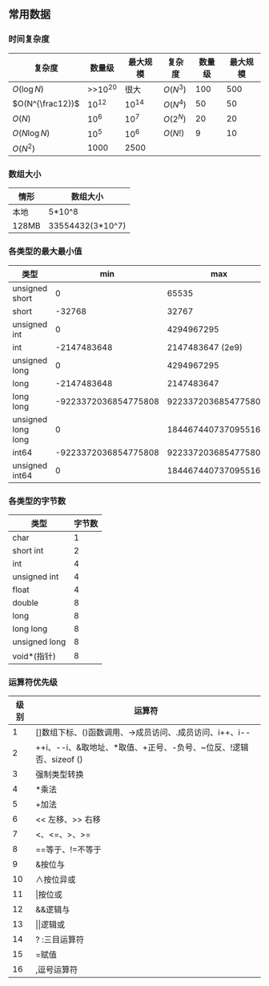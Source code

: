 ## 常用数据

### 时间复杂度

| 复杂度           | 数量级      | 最大规模  | 复杂度   | 数量级 | 最大规模 |
| ---------------- | ----------- | --------- | -------- | ------ | -------- |
| $O(\log N)$      | >>$10^{20}$ | 很大      | $O(N^3)$ | 100    | 500      |
| $O(N^{\frac12})$ | $10^{12}$   | $10^{14}$ | $O(N^4)$ | 50     | 50       |
| $O(N)$           | $10^6$      | $10^7$    | $O(2^N)$ | 20     | 20       |
| $O(N \log N)$    | $10^5$      | $10^6$    | $O(N!)$  | 9      | 10       |
| $O(N^2)$         | $1000$      | $2500$    |          |        |          |

### 数组大小

|情形|数组大小|
|-|-|
|本地|5*10^8|
|128MB|33554432(3*10^7)|

### 各类型的最大最小值

|类型|min|max|
|-|-|-|
|unsigned short|0|65535|
|short|-32768|32767|
|unsigned int|0|4294967295|
|int|-2147483648|2147483647 (2e9)|
|unsigned long|0|4294967295|
|long|-2147483648|2147483647|
|long long|-9223372036854775808|9223372036854775807|
|unsigned long long|0|1844674407370955161|
|int64|-9223372036854775808|9223372036854775807|
|unsigned int64|0|18446744073709551615|

### 各类型的字节数

|类型|字节数|
|-|-|
|char|1|
|short int|2|
|int|4|
|unsigned int|4|
|float|4|
|double|8|
|long|8|
|long long|8|
|unsigned long|8|
|void*(指针)|8|

### 运算符优先级

|级别|运算符|
|-|-|
|1|[]数组下标、()函数调用、->成员访问、.成员访问、i++、i--|
|2|++i、--i、&取地址、*取值、+正号、-负号、~位反、!逻辑否、sizeof ()|
|3|强制类型转换|
|4|*乘法|
|5|+加法|
|6|<< 左移、>> 右移|
|7|<、<=、>、>=|
|8|==等于、!=不等于|
|9|&按位与|
|10|∧按位异或|
|11|\|按位或|
|12|&&逻辑与|
|13|\|\|逻辑或|
|14|? :三目运算符|
|15|=赋值|
|16|,逗号运算符|